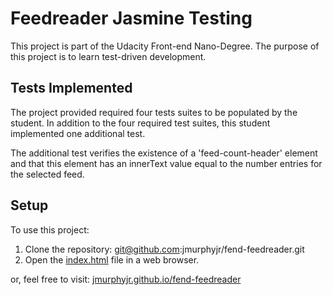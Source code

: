 # Feedreader Jasmine Testing

This project is part of the Udacity Front-end Nano-Degree. The purpose of this project is to learn test-driven development.

## Tests Implemented

The project provided required four tests suites to be populated by the student. In addition to the four required test suites, this student implemented one additional test. 

The additional test verifies the existence of a 'feed-count-header' element and that this element has an innerText value equal to the number entries for the selected feed.

## Setup

To use this project:

  1. Clone the repository: git@github.com:jmurphyjr/fend-feedreader.git
  2. Open the [index.html](./index.html) file in a web browser.
  
or, feel free to visit: [jmurphyjr.github.io/fend-feedreader](http://jmurphyjr.github.io/fend-feedreader)

